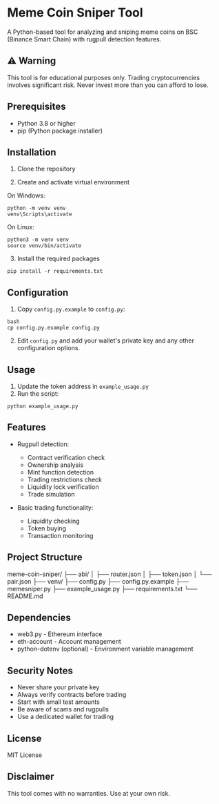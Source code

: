 # Meme Coin Sniper Tool

A Python-based tool for analyzing and sniping meme coins on BSC (Binance Smart Chain) with rugpull detection features.

## ⚠️ Warning
This tool is for educational purposes only. Trading cryptocurrencies involves significant risk. Never invest more than you can afford to lose.

## Prerequisites
- Python 3.8 or higher
- pip (Python package installer)

## Installation

1. Clone the repository 

2. Create and activate virtual environment

On Windows:
```
python -m venv venv
venv\Scripts\activate
```

On Linux:
```
python3 -m venv venv
source venv/bin/activate
```

3. Install the required packages
```
pip install -r requirements.txt
```

## Configuration

1. Copy `config.py.example` to `config.py`:
```
bash
cp config.py.example config.py
```

2. Edit `config.py` and add your wallet's private key and any other configuration options.

## Usage

1. Update the token address in `example_usage.py`
2. Run the script:
```
python example_usage.py
```


## Features

- Rugpull detection:
  - Contract verification check
  - Ownership analysis
  - Mint function detection
  - Trading restrictions check
  - Liquidity lock verification
  - Trade simulation

- Basic trading functionality:
  - Liquidity checking
  - Token buying
  - Transaction monitoring

## Project Structure
meme-coin-sniper/
├── abi/
│ ├── router.json
│ ├── token.json
│ └── pair.json
├── venv/
├── config.py
├── config.py.example
├── memesniper.py
├── example_usage.py
├── requirements.txt
└── README.md


## Dependencies

- web3.py - Ethereum interface
- eth-account - Account management
- python-dotenv (optional) - Environment variable management

## Security Notes

- Never share your private key
- Always verify contracts before trading
- Start with small test amounts
- Be aware of scams and rugpulls
- Use a dedicated wallet for trading

## License

MIT License

## Disclaimer

This tool comes with no warranties. Use at your own risk.